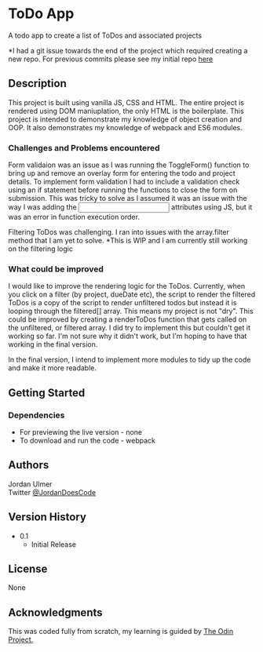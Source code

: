 # ToDo App

A todo app to create a list of ToDos and associated projects

*I had a git issue towards the end of the project which required creating a new repo. For previous commits please see my initial repo [here](https://github.com/BreadleyCooper/todolist)

## Description


This project is built using vanilla JS, CSS and HTML. The entire project is rendered using DOM maniuplation, the only HTML is the boilerplate.
This project is intended to demonstrate my knowledge of object creation and OOP. It also demonstrates my knowledge of webpack and ES6 modules.

### Challenges and Problems encountered

Form validaion was an issue as I was running the ToggleForm() function to bring up and remove an overlay form for entering the todo and project details. To implement form validation I had to include a validation check using an if statement before running the functions to close the form on submission. This was tricky to solve as I assumed it was an issue with the way I was adding the <input> attributes using JS, but it was an error in function execution order.

Filtering ToDos was challenging. I ran into issues with the array.filter method that I am yet to solve. *This is WIP and I am currently still working on the filtering logic

### What could be improved

I would like to improve the rendering logic for the ToDos. Currently, when you click on a filter (by project, dueDate etc), the script to render the filtered ToDos is a copy of the script to render unfiltered todos but instead it is looping through the filtered[] array. This means my project is not "dry". This could be improved by creating a renderToDos function that gets called on the unfiltered, or filtered array. I did try to implement this but couldn't get it working so far. I'm not sure why it didn't work, but I'm hoping to have that working in the final version.

In the final version, I intend to implement more modules to tidy up the code and make it more readable.

## Getting Started

### Dependencies

* For previewing the live version - none
* To download and run the code - webpack




## Authors


Jordan Ulmer  
Twitter [@JordanDoesCode](https://twitter.com/JordanDoesCode?s=09)

## Version History

* 0.1
    * Initial Release

## License

None

## Acknowledgments

This was coded fully from scratch, my learning is guided by [The Odin Project.](https://github.com/TheOdinProject) 
